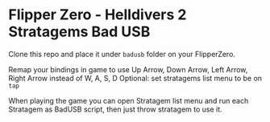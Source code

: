 # Flipper Zero - Helldivers 2 Stratagems Bad USB

Clone this repo and place it under `badusb` folder on your FlipperZero.

Remap your bindings in game to use Up Arrow, Down Arrow, Left Arrow, Right Arrow instead of W, A, S, D
Optional: set stratagems list menu to be on `tap`

When playing the game you can open Stratagem list menu and run each Stratagem as BadUSB script, then just throw stratagem to use it.

